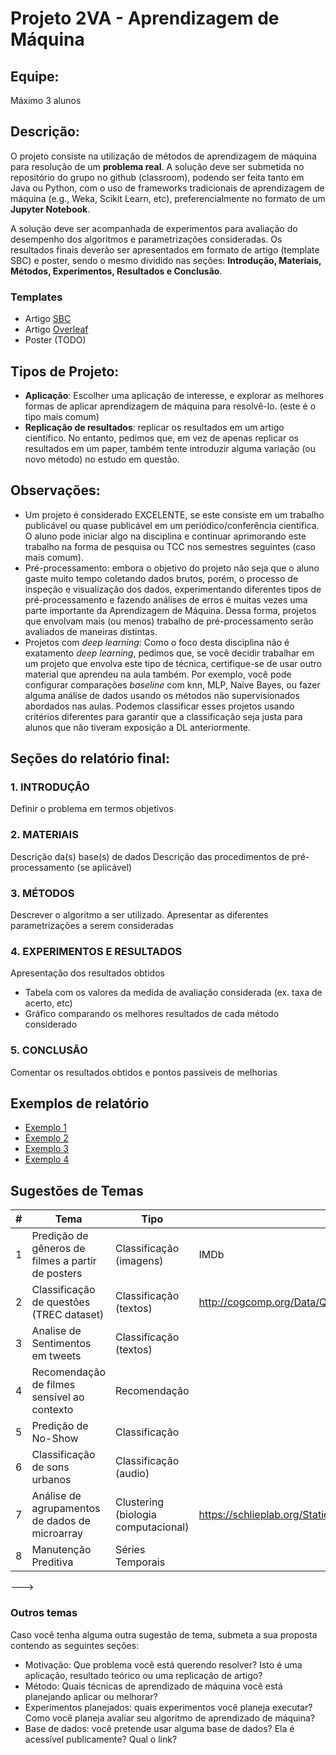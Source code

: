 # Projeto 2VA - Aprendizagem de Máquina				

## Equipe:
Máximo 3 alunos

## Descrição:				
O projeto consiste na utilização de métodos de aprendizagem de máquina para resolução de um **problema real**. 
A solução deve ser submetida no repositório do grupo no github (classroom), 
podendo ser feita tanto em Java ou Python, com o uso de frameworks tradicionais de aprendizagem de máquina 
(e.g., Weka, Scikit Learn, etc), preferencialmente no formato de um **Jupyter Notebook**. 

A solução deve ser acompanhada de experimentos para avaliação do desempenho dos algoritmos e 
parametrizações consideradas. Os resultados finais deverão ser apresentados em formato de artigo (template SBC) e poster, 
sendo o mesmo dividido nas seções: **Introdução, Materiais, Métodos, Experimentos, Resultados e Conclusão**.			

### Templates
- Artigo [SBC](https://www.sbc.org.br/documentos-da-sbc/category/169-templates-para-artigos-e-capitulos-de-livros)
- Artigo [Overleaf](https://www.overleaf.com/latex/templates/sbc-conferences-template/blbxwjwzdngr)
- Poster (TODO)
        
## Tipos de Projeto:				
- **Aplicação**: Escolher uma aplicação de interesse, e explorar as melhores formas de aplicar aprendizagem de máquina 
para resolvê-lo. (este é o tipo mais comum)			
- **Replicação de resultados**: replicar os resultados em um artigo científico. 
No entanto, pedimos que, em vez de apenas replicar os resultados em um paper, também tente introduzir 
alguma variação (ou novo método) no estudo em questão.

## Observações:				
- Um projeto é considerado EXCELENTE, se este consiste em um trabalho publicável ou quase publicável em um periódico/conferência
científica. O aluno pode iniciar algo na disciplina e continuar aprimorando este trabalho na forma de pesquisa ou TCC 
nos semestres seguintes (caso mais comum).		
- Pré-processamento: embora o objetivo do projeto não seja que o aluno gaste muito tempo coletando dados brutos, 
porém, o processo de inspeção e visualização dos dados, experimentando diferentes tipos de pré-processamento 
e fazendo análises de erros é muitas vezes uma parte importante da Aprendizagem de Máquina.
Dessa forma, projetos que envolvam mais (ou menos) trabalho de pré-processamento serão avaliados 
de maneiras distintas.			
- Projetos com *deep learning*: Como o foco desta disciplina não é exatamento *deep learning*, pedimos que, se você decidir 
trabalhar em um projeto que envolva este tipo de técnica, certifique-se de usar outro material que aprendeu na aula também. 
Por exemplo, você pode configurar comparações *baseline* com knn, MLP, Naive Bayes, ou fazer alguma análise de dados usando 
os métodos não supervisionados abordados nas aulas. Podemos classificar esses projetos usando critérios diferentes 
para garantir que a classificação seja justa para alunos que não tiveram exposição a DL anteriormente.

## Seções do relatório final:	
### 1. INTRODUÇÂO
Definir o problema em termos objetivos

### 2. MATERIAIS
Descrição da(s) base(s) de dados
Descrição das procedimentos de pré-processamento (se aplicável)

### 3. MÉTODOS
Descrever o algoritmo a ser utilizado. 
Apresentar as diferentes parametrizações a serem consideradas

### 4. EXPERIMENTOS E RESULTADOS
Apresentação dos resultados obtidos
- Tabela com os valores da medida de avaliação considerada (ex. taxa de acerto, etc)
- Gráfico comparando os melhores resultados de cada método considerado

### 5. CONCLUSÃO
Comentar os resultados obtidos e pontos passíveis de melhorias

## Exemplos de relatório
- [Exemplo 1](http://cs229.stanford.edu/proj2014/Yun%20Xu,%20Xinhui%20Wu,%20Qinxia%20Wang,%20Sentiment%20Analysis%20of%20Yelp's%20Ratings%20Based%20on%20Text%20Reviews.pdf)
- [Exemplo 2](http://cs229.stanford.edu/proj2018/report/16.pdf)
- [Exemplo 3](http://www.lbd.dcc.ufmg.br/colecoes/eniac/2016/059.pdf)
- [Exemplo 4](https://portaldeconteudo.sbc.org.br/index.php/eniac/article/view/4477/4401)

## Sugestões de Temas
\# | Tema | Tipo | Dataset 
--- | --- | --- | --- 
1 | Predição de gêneros de filmes a partir de posters | Classificação (imagens) | IMDb  
2 | Classificação de questões (TREC dataset) | Classificação (textos) | http://cogcomp.org/Data/QA/QC/ 
3 | Analise de Sentimentos em tweets | Classificação (textos) | <!---http://www.sananalytics.com/lab/twitter-sentiment/--->
4 | Recomendação de filmes sensível ao contexto | Recomendação | <!---https://www.lucami.org/index.php/research/ldos-comoda-dataset/--->
5 | Predição de No-Show | Classificação | 
6 | Classificação de sons urbanos | Classificação (audio) | <!---https://serv.cusp.nyu.edu/projects/urbansounddataset/--->
7 | Análise de agrupamentos de dados de microarray | Clustering (biologia computacional) | https://schlieplab.org/Static/Supplements/CompCancer/datasets.htm
8 | Manutenção Preditiva | Séries Temporais | 
--->


### Outros temas
Caso você tenha alguma outra sugestão de tema, submeta a sua proposta contendo as seguintes seções:
- Motivação: Que problema você está querendo resolver? Isto é uma aplicação, resultado teórico ou uma replicação de artigo?
- Método: Quais técnicas de aprendizado de máquina você está planejando aplicar ou melhorar?
- Experimentos planejados: quais experimentos você planeja executar? Como você planeja avaliar seu algoritmo de aprendizado de máquina?
- Base de dados: você pretende usar alguma base de dados? Ela é acessível publicamente? Qual o link?
